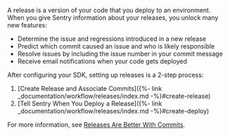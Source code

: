 A release is a version of your code that you deploy to an environment. When you give Sentry information about your releases, you unlock many new features:

- Determine the issue and regressions introduced in a new release
- Predict which commit caused an issue and who is likely responsible
- Resolve issues by including the issue number in your commit message
- Receive email notifications when your code gets deployed

After configuring your SDK, setting up releases is a 2-step process:

1. [Create Release and Associate Commits]({%- link _documentation/workflow/releases/index.md -%}#create-release)
2. [Tell Sentry When You Deploy a Release]({%- link _documentation/workflow/releases/index.md -%}#create-deploy)

For more information, see [Releases Are Better With Commits](https://blog.sentry.io/2017/05/01/release-commits.html).
